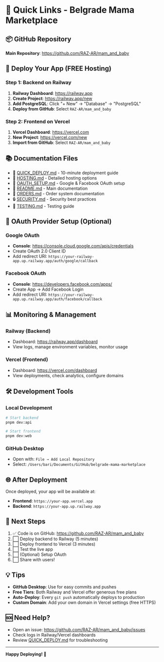 # 🔗 Quick Links - Belgrade Mama Marketplace

## 📦 GitHub Repository
**Main Repository**: https://github.com/RAZ-AR/mam_and_baby

## 🚀 Deploy Your App (FREE Hosting)

### Step 1: Backend on Railway
1. **Railway Dashboard**: https://railway.app
2. **Create Project**: https://railway.app/new
3. **Add PostgreSQL**: Click "+ New" → "Database" → "PostgreSQL"
4. **Deploy from GitHub**: Select `RAZ-AR/mam_and_baby`

### Step 2: Frontend on Vercel
1. **Vercel Dashboard**: https://vercel.com
2. **New Project**: https://vercel.com/new
3. **Import from GitHub**: Select `RAZ-AR/mam_and_baby`

## 📚 Documentation Files

- 📘 [QUICK_DEPLOY.md](QUICK_DEPLOY.md) - 10-minute deployment guide
- 📗 [HOSTING.md](HOSTING.md) - Detailed hosting options
- 📕 [OAUTH_SETUP.md](OAUTH_SETUP.md) - Google & Facebook OAuth setup
- 📙 [README.md](README.md) - Main documentation
- 📝 [ORDERS.md](ORDERS.md) - Order system documentation
- 🔒 [SECURITY.md](SECURITY.md) - Security best practices
- 🧪 [TESTING.md](TESTING.md) - Testing guide

## 🔧 OAuth Provider Setup (Optional)

### Google OAuth
- **Console**: https://console.cloud.google.com/apis/credentials
- Create OAuth 2.0 Client ID
- Add redirect URI: `https://your-railway-app.up.railway.app/auth/google/callback`

### Facebook OAuth
- **Console**: https://developers.facebook.com/apps/
- Create App → Add Facebook Login
- Add redirect URI: `https://your-railway-app.up.railway.app/auth/facebook/callback`

## 📊 Monitoring & Management

### Railway (Backend)
- Dashboard: https://railway.app/dashboard
- View logs, manage environment variables, monitor usage

### Vercel (Frontend)
- Dashboard: https://vercel.com/dashboard
- View deployments, check analytics, configure domains

## 🛠️ Development Tools

### Local Development
```bash
# Start backend
pnpm dev:api

# Start frontend
pnpm dev:web
```

### GitHub Desktop
- Open with: `File → Add Local Repository`
- Select: `/Users/bari/Documents/GitHub/belgrade-mama-marketplace`

## 🌐 After Deployment

Once deployed, your app will be available at:
- **Frontend**: `https://your-app.vercel.app`
- **Backend**: `https://your-app.up.railway.app`

## 📝 Next Steps

1. ✅ Code is on GitHub: https://github.com/RAZ-AR/mam_and_baby
2. ⬜ Deploy backend to Railway (5 minutes)
3. ⬜ Deploy frontend to Vercel (3 minutes)
4. ⬜ Test the live app
5. ⬜ (Optional) Setup OAuth
6. ⬜ Share with users!

## 💡 Tips

- **GitHub Desktop**: Use for easy commits and pushes
- **Free Tiers**: Both Railway and Vercel offer generous free plans
- **Auto-Deploy**: Every `git push` automatically deploys to production
- **Custom Domain**: Add your own domain in Vercel settings (free HTTPS)

## 🆘 Need Help?

- Open an issue: https://github.com/RAZ-AR/mam_and_baby/issues
- Check logs in Railway/Vercel dashboards
- Review [QUICK_DEPLOY.md](QUICK_DEPLOY.md) for troubleshooting

---

**Happy Deploying! 🚀**

